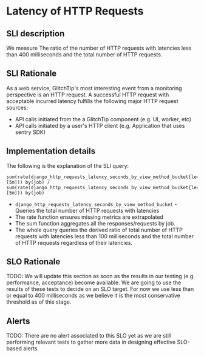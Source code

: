 # Latency of HTTP Requests

## SLI description
We measure The ratio of the number of HTTP requests with latencies less than 400 milliseconds and the total number of HTTP requests.

## SLI Rationale

As a web service, GlitchTip's most interesting event from a monitoring perspective is an HTTP request. A successful HTTP request with acceptable incurred latency fulfills the following major HTTP request sources;

* API calls initiated from the a GlitchTip component (e.g. UI, worker, etc)
* API calls initiated by a user's HTTP client (e.g. Application that uses sentry SDK)


## Implementation details

The following is the explanation of the SLI query:

    sum(rate(django_http_requests_latency_seconds_by_view_method_bucket{le="0.1"}[5m])) by(job) / sum(rate(django_http_requests_latency_seconds_by_view_method_bucket{le="+Inf"}[5m])) by(job)


* `django_http_requests_latency_seconds_by_view_method_bucket` - Queries the total number of HTTP requests with latencies
* The rate function ensures missing metrics are extrapolated
* The sum function aggregates all the responses/requests by job.
* The whole query queries the derived ratio of total number of HTTP requests with latencies less than 100 milliseconds and the total number of HTTP requests regardless of their latencies.

## SLO Rationale

TODO: We will update this section as soon as the results in our testing (e.g. performance, acceptance) become available. We are going to use the results of these tests to decide on an SLO target. For now we use less than or equal to 400 milliseconds as we believe it is the most conservative threshold as of this stage.

## Alerts

TODO: There are no alert associated to this SLO yet as we are still performing relevant tests to gather more data in designing effective SLO-based alerts.
